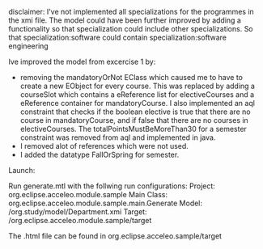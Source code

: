 disclaimer: I've not implemented all specializations for the programmes in the xmi file. The model could have been further improved by adding a functionality so that specialization could include other specializations. So that specialization:software could contain
specialization:software engineering

Ive improved the model from excercise 1 by:
- removing the mandatoryOrNot EClass which caused me to have to create a new EObject for every course. This was replaced by adding a courseSlot which contains a eReference list for electiveCourses and a eReference container for mandatoryCourse. I also implemented an aql constraint that checks if the boolean elective is true that there are no course in mandatoryCourse,
and if false that there are no courses in electiveCourses. The totalPointsMustBeMoreThan30 for a semester constraint was
removed from aql and implemented in java.
- I removed alot of references which were not used.
- I added the datatype FallOrSpring for semester.

Launch:

Run generate.mtl with the follwing run configurations:
Project: org.eclipse.acceleo.module.sample
Main Class: org.eclipse.acceleo.module.sample.main.Generate
Model: /org.study/model/Department.xmi
Target: /org.eclipse.acceleo.module.sample/target

The .html file can be found in org.eclipse.acceleo.sample/target
